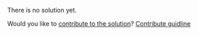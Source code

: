 
There is no solution yet.

Would you like to [contribute to the solution](https://github.com/BFEdev/BFE.dev-solutions/blob/main/problem/promisify_en.md)? [Contribute guidline](https://github.com/BFEdev/BFE.dev-solutions#how-to-contribute)
